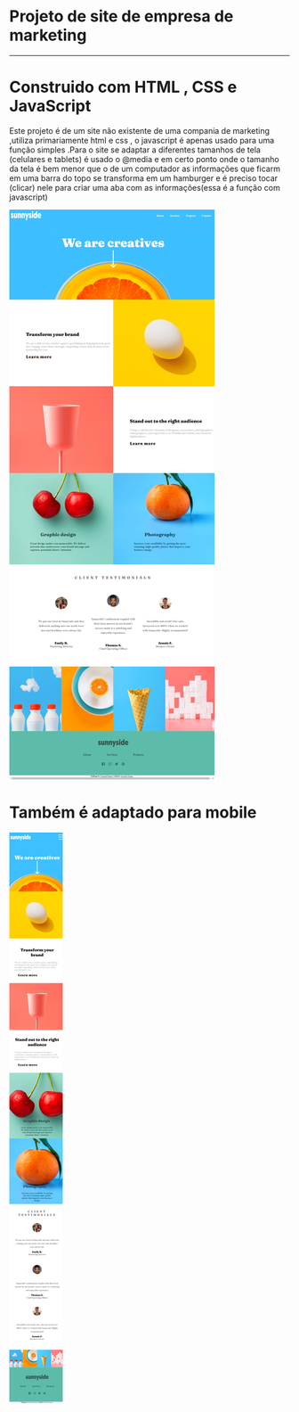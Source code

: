 
# Projeto de site de empresa de marketing

<hr/>

# Construido com HTML , CSS e JavaScript 

<p>Este projeto é de um site não existente de uma compania de marketing ,utiliza primariamente html e css , o javascript é apenas usado para uma função simples .Para o site se adaptar a diferentes tamanhos de tela (celulares e tablets) é usado o @media e em certo ponto onde o tamanho da tela é bem menor que o de um computador as informações que ficarm em uma barra do topo se transforma em um hamburger e é preciso tocar (clicar) nele para criar uma aba com as informações(essa é a função com javascript) </p>

<img src="sunnyside.jpg" alt="">

# Também é adaptado para mobile 

<img src="sunnyside-mobile.jpg" alt="">

